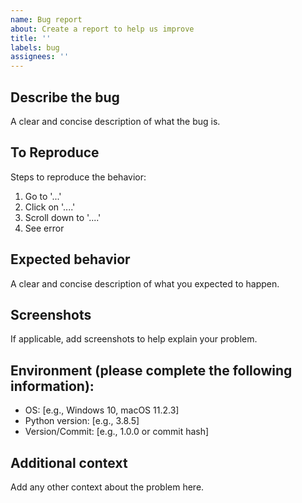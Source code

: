 ```yaml
---
name: Bug report
about: Create a report to help us improve
title: ''
labels: bug
assignees: ''
---
```


## Describe the bug
A clear and concise description of what the bug is.

## To Reproduce
Steps to reproduce the behavior:
1. Go to '...'
2. Click on '....'
3. Scroll down to '....'
4. See error

## Expected behavior
A clear and concise description of what you expected to happen.

## Screenshots
If applicable, add screenshots to help explain your problem.

## Environment (please complete the following information):
- OS: [e.g., Windows 10, macOS 11.2.3]
- Python version: [e.g., 3.8.5]
- Version/Commit: [e.g., 1.0.0 or commit hash]

## Additional context
Add any other context about the problem here.
